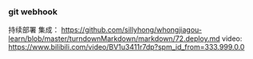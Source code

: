 ### git webhook

持续部署 集成： https://github.com/sillyhong/whongjiagou-learn/blob/master/turndownMarkdown/markdown/72.deploy.md
video: https://www.bilibili.com/video/BV1u3411r7dp?spm_id_from=333.999.0.0


